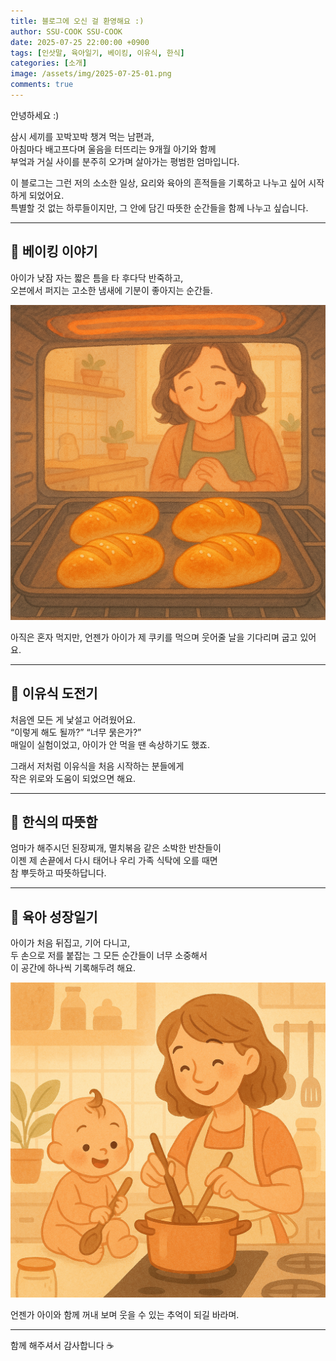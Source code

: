 ```yaml
---
title: 블로그에 오신 걸 환영해요 :)
author: SSU-COOK SSU-COOK
date: 2025-07-25 22:00:00 +0900
tags: [인삿말, 육아일기, 베이킹, 이유식, 한식]
categories: [소개]
image: /assets/img/2025-07-25-01.png
comments: true
---
```


안녕하세요 :)

삼시 세끼를 꼬박꼬박 챙겨 먹는 남편과,  
아침마다 배고프다며 울음을 터뜨리는 9개월 아기와 함께  
부엌과 거실 사이를 분주히 오가며 살아가는 평범한 엄마입니다.

이 블로그는 그런 저의 소소한 일상, 요리와 육아의 흔적들을 기록하고 나누고 싶어 시작하게 되었어요.  
특별할 것 없는 하루들이지만, 그 안에 담긴 따뜻한 순간들을 함께 나누고 싶습니다.

---

## 🍞 베이킹 이야기

아이가 낮잠 자는 짧은 틈을 타 후다닥 반죽하고,  
오븐에서 퍼지는 고소한 냄새에 기분이 좋아지는 순간들.

![베이킹 이미지](/assets/img/2025-07-25-02.png)

아직은 혼자 먹지만, 언젠가 아이가 제 쿠키를 먹으며 웃어줄 날을 기다리며 굽고 있어요.

---

## 🥣 이유식 도전기

처음엔 모든 게 낯설고 어려웠어요.  
“이렇게 해도 될까?” “너무 묽은가?”  
매일이 실험이었고, 아이가 안 먹을 땐 속상하기도 했죠.

그래서 저처럼 이유식을 처음 시작하는 분들에게  
작은 위로와 도움이 되었으면 해요.

---

## 🍚 한식의 따뜻함

엄마가 해주시던 된장찌개, 멸치볶음 같은 소박한 반찬들이  
이젠 제 손끝에서 다시 태어나 우리 가족 식탁에 오를 때면  
참 뿌듯하고 따뜻하답니다.

---

## 👶 육아 성장일기

아이가 처음 뒤집고, 기어 다니고,  
두 손으로 저를 붙잡는 그 모든 순간들이 너무 소중해서  
이 공간에 하나씩 기록해두려 해요.

![아이와 손잡은 사진](/assets/img/2025-07-25-01.png)

언젠가 아이와 함께 꺼내 보며 웃을 수 있는 추억이 되길 바라며.

---

함께 해주셔서 감사합니다 ☕  